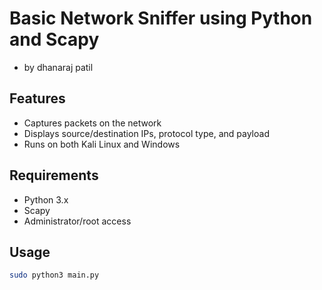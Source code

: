 # Basic Network Sniffer using Python and Scapy
- by dhanaraj patil
## Features
- Captures packets on the network
- Displays source/destination IPs, protocol type, and payload
- Runs on both Kali Linux and Windows

## Requirements
- Python 3.x
- Scapy
- Administrator/root access

## Usage
```bash
sudo python3 main.py

